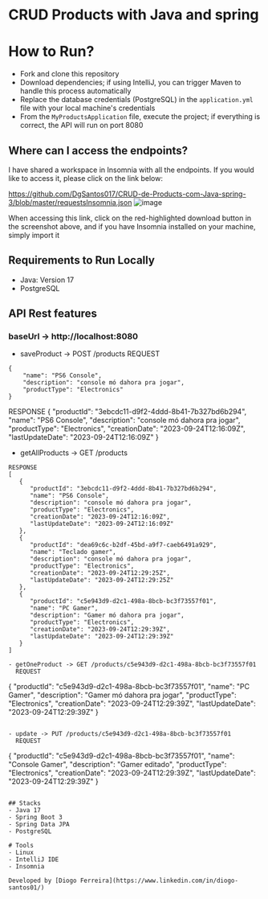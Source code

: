 # CRUD Products with Java and spring

# How to Run?
- Fork and clone this repository
- Download dependencies; if using IntelliJ, you can trigger Maven to handle this process automatically
- Replace the database credentials (PostgreSQL) in the ``application.yml`` file with your local machine's credentials
- From the ``MyProductsApplication`` file, execute the project; if everything is correct, the API will run on port 8080

## Where can I access the endpoints?
I have shared a workspace in Insomnia with all the endpoints. If you would like to access it, please click on the link below:

https://github.com/DgSantos017/CRUD-de-Products-com-Java-spring-3/blob/master/requestsInsomnia.json
![image](https://github.com/DgSantos017/CRUD-de-Products-com-Java-spring-3/assets/62971277/a0150577-1e36-4134-87b5-ff7f10439a9c)

When accessing this link, click on the red-highlighted download button in the screenshot above, and if you have Insomnia installed on your machine, simply import it

## Requirements to Run Locally
- Java: Version 17 
- PostgreSQL

## API Rest features
### baseUrl -> http://localhost:8080


- saveProduct -> POST /products
  REQUEST
```
{
	"name": "PS6 Console",
	"description": "console mó dahora pra jogar",
	"productType": "Electronics"
}
```
RESPONSE 
{
   "productId": "3ebcdc11-d9f2-4ddd-8b41-7b327bd6b294",
   "name": "PS6 Console",
   "description": "console mó dahora pra jogar",
   "productType": "Electronics",
   "creationDate": "2023-09-24T12:16:09Z",
   "lastUpdateDate": "2023-09-24T12:16:09Z"
}

- getAllProducts -> GET /products
```
RESPONSE 
[
   {
      "productId": "3ebcdc11-d9f2-4ddd-8b41-7b327bd6b294",
      "name": "PS6 Console",
      "description": "console mó dahora pra jogar",
      "productType": "Electronics",
      "creationDate": "2023-09-24T12:16:09Z",
      "lastUpdateDate": "2023-09-24T12:16:09Z"
   },
   {
      "productId": "dea69c6c-b2df-45bd-a9f7-caeb6491a929",
      "name": "Teclado gamer",
      "description": "console mó dahora pra jogar",
      "productType": "Electronics",
      "creationDate": "2023-09-24T12:29:25Z",
      "lastUpdateDate": "2023-09-24T12:29:25Z"
   },
   {
      "productId": "c5e943d9-d2c1-498a-8bcb-bc3f73557f01",
      "name": "PC Gamer",
      "description": "Gamer mó dahora pra jogar",
      "productType": "Electronics",
      "creationDate": "2023-09-24T12:29:39Z",
      "lastUpdateDate": "2023-09-24T12:29:39Z"
   }
]

- getOneProduct -> GET /products/c5e943d9-d2c1-498a-8bcb-bc3f73557f01
  REQUEST
```
{
   "productId": "c5e943d9-d2c1-498a-8bcb-bc3f73557f01",
   "name": "PC Gamer",
   "description": "Gamer mó dahora pra jogar",
   "productType": "Electronics",
   "creationDate": "2023-09-24T12:29:39Z",
   "lastUpdateDate": "2023-09-24T12:29:39Z"
}
```

- update -> PUT /products/c5e943d9-d2c1-498a-8bcb-bc3f73557f01
  REQUEST
```
{
   "productId": "c5e943d9-d2c1-498a-8bcb-bc3f73557f01",
   "name": "Console Gamer",
   "description": "Gamer editado",
   "productType": "Electronics",
   "creationDate": "2023-09-24T12:29:39Z",
   "lastUpdateDate": "2023-09-24T12:29:39Z"
}
```

## Stacks
- Java 17
- Spring Boot 3
- Spring Data JPA
- PostgreSQL

# Tools
- Linux
- IntelliJ IDE
- Insomnia

Developed by [Diogo Ferreira](https://www.linkedin.com/in/diogo-santos01/)
